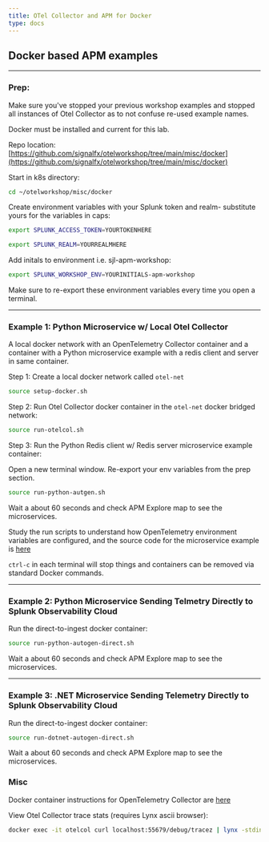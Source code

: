 ```yaml
--- 
title: OTel Collector and APM for Docker
type: docs
---
```


## Docker based APM examples

---
### Prep:

Make sure you've stopped your previous workshop examples and stopped all instances of Otel Collector as to not confuse re-used example names.  

Docker must be installed and current for this lab. 

Repo location: [https://github.com/signalfx/otelworkshop/tree/main/misc/docker](https://github.com/signalfx/otelworkshop/tree/main/misc/docker)

Start in k8s directory:
```bash
cd ~/otelworkshop/misc/docker
```

Create environment variables with your Splunk token and realm- substitute yours for the variables in caps:  
```bash
export SPLUNK_ACCESS_TOKEN=YOURTOKENHERE
```
```bash
export SPLUNK_REALM=YOURREALMHERE
```

Add initals to environment i.e. sjl-apm-workshop:
```bash
export SPLUNK_WORKSHOP_ENV=YOURINITIALS-apm-workshop
```

Make sure to re-export these environment variables every time you open a terminal.

---
### Example 1: Python Microservice w/ Local Otel Collector
A local docker network with an OpenTelemetry Collector container and a container with a Python microservice example with a redis client and server in same container.  

Step 1: Create a local docker network called `otel-net`  
```bash
source setup-docker.sh
```

Step 2: Run Otel Collector docker container in the `otel-net` docker bridged network:
```bash
source run-otelcol.sh
```

Step 3: Run the Python Redis client w/ Redis server microservice example container:

Open a new terminal window. Re-export your env variables from the prep section.

```bash
source run-python-autgen.sh
```

Wait a about 60 seconds and check APM Explore map to see the microservices.

Study the run scripts to understand how OpenTelemetry environment variables are configured, and the source code for the microservice example is [here](https://github.com/signalfx/otelworkshop/tree/main/k8s/python/tools/autogen)  

`ctrl-c` in each terminal will stop things and containers can be removed via standard Docker commands.

---
### Example 2: Python Microservice Sending Telmetry Directly to Splunk Observability Cloud  

Run the direct-to-ingest docker container:
```bash
source run-python-autogen-direct.sh 
```
Wait a about 60 seconds and check APM Explore map to see the microservices.

---
### Example 3: .NET Microservice Sending Telemetry Directly to Splunk Observability Cloud

Run the direct-to-ingest docker container:
```bash
source run-dotnet-autogen-direct.sh 
```
Wait a about 60 seconds and check APM Explore map to see the microservices.

### Misc

Docker container instructions for OpenTelemetry Collector are [here](https://github.com/signalfx/splunk-otel-collector/blob/main/docs/getting-started/linux-manual.md)

View Otel Collector trace stats (requires Lynx ascii browser):
```bash
docker exec -it otelcol curl localhost:55679/debug/tracez | lynx -stdin
```